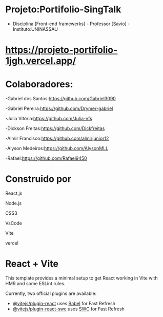 # Projeto:Portifolio-SingTalk 

- Disciplina [Front-end framewerks] - Professor [Savio] - Instituto:UNINASSAU

# https://projeto-portifolio-1jgh.vercel.app/



# Colaboradores:

 -Gabriel dos Santos:https://github.com/Gabriel3090
 
 -Gabriel Pereira:https://github.com/Drymer-gabriel
 
 -Julia Vitória:https://github.com/Julia-vfs
 
 -Dickson Freitas:https://github.com/Dickfreitas
 
 -Almir Francisco:https://github.com/almirjunior12
 
 -Alyson Medeiros:https://github.com/AlysonMLL

 -Rafael:https://github.com/Rafael9450

# Construido por

React.js

Node.js

CSS3

VsCode

Vite

vercel

# React + Vite

This template provides a minimal setup to get React working in Vite with HMR and some ESLint rules.

Currently, two official plugins are available:

- [@vitejs/plugin-react](https://github.com/vitejs/vite-plugin-react/blob/main/packages/plugin-react/README.md) uses [Babel](https://babeljs.io/) for Fast Refresh
- [@vitejs/plugin-react-swc](https://github.com/vitejs/vite-plugin-react-swc) uses [SWC](https://swc.rs/) for Fast Refresh


